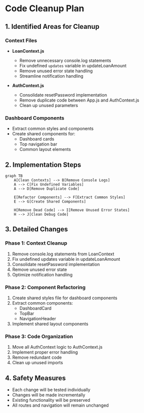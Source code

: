 # Code Cleanup Plan

## 1. Identified Areas for Cleanup

### Context Files
- **LoanContext.js**
  - Remove unnecessary console.log statements
  - Fix undefined `updates` variable in updateLoanAmount
  - Remove unused error state handling
  - Streamline notification handling

- **AuthContext.js**
  - Consolidate resetPassword implementation
  - Remove duplicate code between App.js and AuthContext.js
  - Clean up unused parameters

### Dashboard Components
- Extract common styles and components
- Create shared components for:
  - Dashboard cards
  - Top navigation bar
  - Common layout elements

## 2. Implementation Steps

```mermaid
graph TB
    A[Clean Contexts] --> B[Remove Console Logs]
    A --> C[Fix Undefined Variables]
    A --> D[Remove Duplicate Code]
    
    E[Refactor Components] --> F[Extract Common Styles]
    E --> G[Create Shared Components]
    
    H[Remove Dead Code] --> I[Remove Unused Error States]
    H --> J[Clean Debug Code]
```

## 3. Detailed Changes

### Phase 1: Context Cleanup
1. Remove console.log statements from LoanContext
2. Fix undefined updates variable in updateLoanAmount
3. Consolidate resetPassword implementation
4. Remove unused error state
5. Optimize notification handling

### Phase 2: Component Refactoring
1. Create shared styles file for dashboard components
2. Extract common components:
   - DashboardCard
   - TopBar
   - NavigationHeader
3. Implement shared layout components

### Phase 3: Code Organization
1. Move all AuthContext logic to AuthContext.js
2. Implement proper error handling
3. Remove redundant code
4. Clean up unused imports

## 4. Safety Measures
- Each change will be tested individually
- Changes will be made incrementally
- Existing functionality will be preserved
- All routes and navigation will remain unchanged